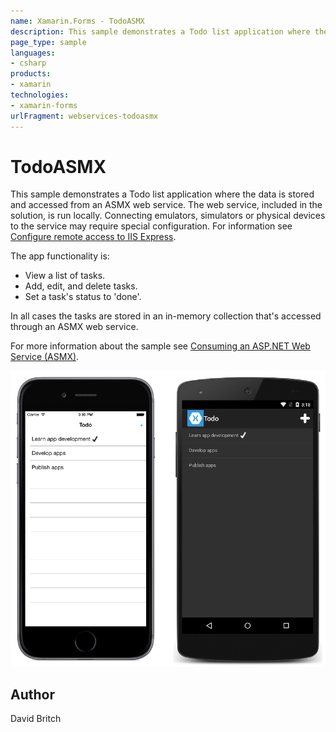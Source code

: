```yaml
---
name: Xamarin.Forms - TodoASMX
description: This sample demonstrates a Todo list application where the data is stored and accessed from an ASMX web service. The web service, included in the...
page_type: sample
languages:
- csharp
products:
- xamarin
technologies:
- xamarin-forms
urlFragment: webservices-todoasmx
---
```

# TodoASMX

This sample demonstrates a Todo list application where the data is stored and accessed from an ASMX web service. The web service, included in the solution, is run locally. Connecting emulators, simulators or physical devices to the service may require special configuration. For information see [Configure remote access to IIS Express](https://docs.microsoft.com/xamarin/xamarin-forms/data-cloud/consuming/wcf#configure-remote-access-to-iis-express).

The app functionality is:

- View a list of tasks.
- Add, edit, and delete tasks.
- Set a task's status to 'done'.

In all cases the tasks are stored in an in-memory collection that's accessed through an ASMX web service.

For more information about the sample see [Consuming an ASP.NET Web Service (ASMX)](http://developer.xamarin.com/guides/cross-platform/xamarin-forms/web-services/consuming/asmx/).

![TodoASMX application screenshot](Screenshots/01All.png "TodoASMX application screenshot")

## Author

David Britch
